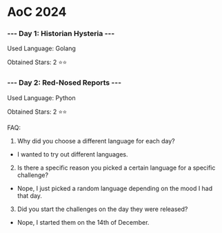 # AoC 2024

### --- Day 1: Historian Hysteria ---

Used Language: Golang

Obtained Stars: 2 ⭐⭐

### --- Day 2: Red-Nosed Reports ---

Used Language: Python

Obtained Stars: 2 ⭐⭐

FAQ:

1. Why did you choose a different language for each day?

- I wanted to try out different languages.

2. Is there a specific reason you picked a certain language for a specific challenge?

- Nope, I just picked a random language depending on the mood I had that day.

3. Did you start the challenges on the day they were released?

- Nope, I started them on the 14th of December.
